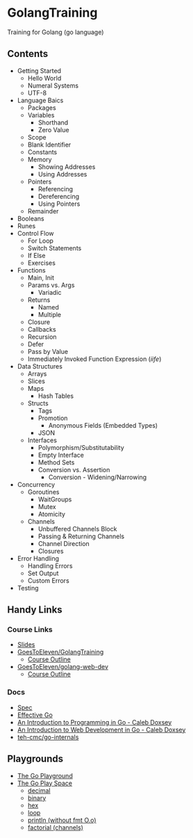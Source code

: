 # GolangTraining
Training for Golang (go language)


## Contents

- Getting Started
  - Hello World
  - Numeral Systems
  - UTF-8
- Language Baics
  - Packages
  - Variables
    - Shorthand
    - Zero Value
  - Scope
  - Blank Identifier
  - Constants
  - Memory 
    - Showing Addresses
    - Using Addresses
  - Pointers
    - Referencing
    - Dereferencing
    - Using Pointers
  - Remainder
- Booleans
- Runes
- Control Flow
  - For Loop
  - Switch Statements
  - If Else 
  - Exercises
- Functions
  - Main, Init
  - Params vs. Args
    - Variadic
  - Returns
    - Named
    - Multiple
  - Closure
  - Callbacks
  - Recursion
  - Defer
  - Pass by Value
  - Immediately Invoked Function Expression (*iife*)
- Data Structures
  - Arrays
  - Slices
  - Maps
    - Hash Tables
  - Structs
    - Tags
    - Promotion
      - Anonymous Fields (Embedded Types)
    - JSON
  - Interfaces
    - Polymorphism/Substitutability
    - Empty Interface
    - Method Sets
    - Conversion vs. Assertion
      - Conversion - Widening/Narrowing
- Concurrency
  - Goroutines
    - WaitGroups
    - Mutex
    - Atomicity
  - Channels
    - Unbuffered Channels Block
    - Passing & Returning Channels
    - Channel Direction
    - Closures
- Error Handling
  - Handling Errors
  - Set Output
  - Custom Errors
- Testing


## Handy Links

### Course Links
- [Slides](https://drive.google.com/drive/folders/0B22KXlqHz6ZNfjNXTzk1U3JHUkJ6VjJ3dnJKNzVtNjRUM3Q2WFNqWGI2Q3RadERqUlVrOEU)
- [GoesToEleven/GolangTraining](https://github.com/GoesToEleven/GolangTraining)
  - [Course Outline](https://docs.google.com/document/d/1nt5bYAAS5sTVF6tpLaFLDHQzo5BNkcr4b507fg3ZPwM/edit)
- [GoesToEleven/golang-web-dev](https://github.com/GoesToEleven/golang-web-dev)
  - [Course Outline](https://docs.google.com/document/d/1QKWp1VYd26uiQZWIR05pahSa0HnbD1qqj9dtIQiVVjU/edit)

### Docs
- [Spec](https://golang.org/ref/spec)
- [Effective Go](https://golang.org/doc/effective_go.html)
- [An Introduction to Programming in Go - Caleb Doxsey](https://www.golang-book.com/books/intro)
- [An Introduction to Web Development in Go - Caleb Doxsey](https://www.golang-book.com/books/web/01-01)
- [teh-cmc/go-internals](https://github.com/teh-cmc/go-internals)

## Playgrounds

- [The Go Playground](https://play.golang.org/)
- [The Go Play Space](https://goplay.space/)
  - [decimal](https://goplay.space/#VaqXxWCQBiw)
  - [binary](https://goplay.space/#IuZDvLL4EUu)
  - [hex](https://goplay.space/#4vWR8_1Df3S)
  - [loop](https://goplay.space/#RI8kukvUrgb)
  - [println (without fmt O.o)](https://play.golang.org/p/wtevqXpFwfP)
  - [factorial (channels)](https://play.golang.org/p/fQDB-wmTYql)

